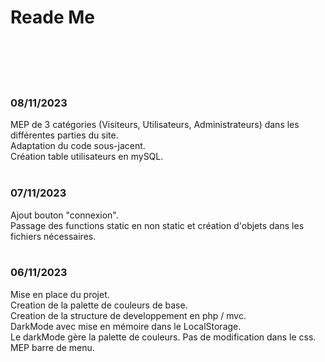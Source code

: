 <h1> Reade Me </h1>
<br><br>
<br><br>

<h3>08/11/2023</h3>
MEP de 3 catégories (Visiteurs, Utilisateurs, Administrateurs) dans les différentes parties du site.<br>
Adaptation du code sous-jacent.<br>
Création table utilisateurs en mySQL.<br>


<br>
<h3>07/11/2023</h3>
Ajout bouton "connexion".<br>
Passage des functions static en non static et création d'objets dans les fichiers nécessaires.<br>

<br>
<h3>06/11/2023</h3>
Mise en place du projet.<br>
Creation de la palette de couleurs de base.<br>
Creation de la structure de developpement en php / mvc.<br>
DarkMode avec mise en mémoire dans le LocalStorage.<br>
Le darkMode gère la palette de couleurs. Pas de modification dans le css.<br>
MEP barre de menu.<br>